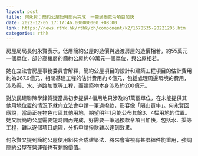 ```yaml
---
layout: post
title: 何永賢：簡約公屋短時間內完成　一筆過撥款令項目加快
date: 2022-12-05 17:17:46.000000000 +08:00
link: https://news.rthk.hk/rthk/ch/component/k2/1678535-20221205.htm
categories: rthk
---
```


房屋局局長何永賢表示，低層簡約公屋的造價與過渡房屋的造價相若，約55萬元一個單位，部分高樓層的簡約公屋約68萬元一個單位，與公屋相若。

她在立法會房屋事務委員會解釋，簡約公屋項目的設計和建築工程項目的估計費用約為267.9億元，相關基建工程的估計費用約 6億元，包括處理周邊環境的費用，涉及渠、水、道路加寬等工程，而建築物本身涉及約200億元。

對於民建聯陳學鋒質疑當局初步提供4幅用地只涉及約1萬個單位，在未能提供其他用地位置的情況下就向立法會申請一筆過撥款，形容像「隔山買牛」。何永賢回應說，當局正在物色市區其他用地，期望明年1月能公布其餘3、4幅用地的位置。她又說簡約公屋需要短時間內完成，好需要一筆過撥款令項目加快，包括水、渠等工程，難以逐個項目處理，分拆申請撥款難以達到效果。

何永賢又提到簡約公屋使用組裝合成建築法，將來會審視有甚麼組件能重用，強調簡約公屋在營運後也有剩餘價值。
